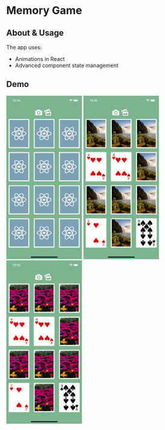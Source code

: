 # Memory Game

## About & Usage
The app uses:
- Animations in React
- Advanced component state management

## Demo

<a href="url"><img src="https://github.com/andmina/CardMemoryGame/blob/master/Simulator Screen Shot - iPhone 12 Pro - 2021-03-14 at 12.14.45.png" width="200" ></a>
<a href="url"><img src="https://github.com/andmina/CardMemoryGame/blob/master/Simulator Screen Shot - iPhone 12 Pro - 2021-03-14 at 12.15.22.png" width="200" ></a>
<a href="url"><img src="https://github.com/andmina/CardMemoryGame/blob/master/Simulator Screen Shot - iPhone 12 Pro - 2021-03-14 at 12.15.50.png" width="200" ></a>
